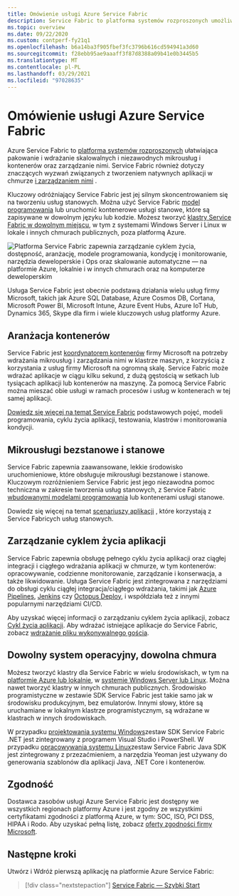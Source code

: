 ```yaml
---
title: Omówienie usługi Azure Service Fabric
description: Service Fabric to platforma systemów rozproszonych umożliwiająca tworzenie skalowalnych, niezawodnych i łatwych do zarządzania mikrousług.
ms.topic: overview
ms.date: 09/22/2020
ms.custom: contperf-fy21q1
ms.openlocfilehash: b6a14ba3f905fbef3fc3796b616cd594941a3d60
ms.sourcegitcommit: f28ebb95ae9aaaff3f87d8388a09b41e0b3445b5
ms.translationtype: MT
ms.contentlocale: pl-PL
ms.lasthandoff: 03/29/2021
ms.locfileid: "97028635"
---
```

# <a name="overview-of-azure-service-fabric"></a>Omówienie usługi Azure Service Fabric

Azure Service Fabric to [platforma systemów rozproszonych](#container-orchestration) ułatwiająca pakowanie i wdrażanie skalowalnych i niezawodnych mikrousług i kontenerów oraz zarządzanie nimi. Service Fabric również dotyczy znaczących wyzwań związanych z tworzeniem natywnych aplikacji w chmurze [i zarządzaniem nimi](#application-lifecycle-management) .

Kluczowy odróżniający Service Fabric jest jej silnym skoncentrowaniem się na tworzeniu usług stanowych. Można użyć Service Fabric [model programowania](#stateless-and-stateful-microservices) lub uruchomić kontenerowe usługi stanowe, które są zapisywane w dowolnym języku lub kodzie. Możesz tworzyć [klastry Service Fabric w dowolnym miejscu](#any-os-any-cloud), w tym z systemami Windows Server i Linux w lokale i innych chmurach publicznych, poza platformą Azure.

![Platforma Service Fabric zapewnia zarządzanie cyklem życia, dostępność, aranżację, modele programowania, kondycję i monitorowanie, narzędzia deweloperskie i Ops oraz skalowanie automatyczne — na platformie Azure, lokalnie i w innych chmurach oraz na komputerze deweloperskim][Image1]

Usługa Service Fabric jest obecnie podstawą działania wielu usług firmy Microsoft, takich jak Azure SQL Database, Azure Cosmos DB, Cortana, Microsoft Power BI, Microsoft Intune, Azure Event Hubs, Azure IoT Hub, Dynamics 365, Skype dla firm i wiele kluczowych usług platformy Azure.

## <a name="container-orchestration"></a>Aranżacja kontenerów

Service Fabric jest [koordynatorem kontenerów](service-fabric-cluster-resource-manager-introduction.md) firmy Microsoft na potrzeby wdrażania mikrousług i zarządzania nimi w klastrze maszyn, z korzyścią z korzystania z usług firmy Microsoft na ogromną skalę. Service Fabric może wdrażać aplikacje w ciągu kilku sekund, z dużą gęstością w setkach lub tysiącach aplikacji lub kontenerów na maszynę. Za pomocą Service Fabric można mieszać obie usługi w ramach procesów i usług w kontenerach w tej samej aplikacji.

[Dowiedz się więcej na temat Service Fabric](service-fabric-content-roadmap.md) podstawowych pojęć, modeli programowania, cyklu życia aplikacji, testowania, klastrów i monitorowania kondycji.

## <a name="stateless-and-stateful-microservices"></a>Mikrousługi bezstanowe i stanowe

Service Fabric zapewnia zaawansowane, lekkie środowisko uruchomieniowe, które obsługuje mikrousługi bezstanowe i stanowe. Kluczowym rozróżnieniem Service Fabric jest jego niezawodna pomoc techniczna w zakresie tworzenia usług stanowych, z Service Fabric [wbudowanymi modelami programowania](service-fabric-choose-framework.md) lub kontenerami usługi stanowe.

Dowiedz się więcej na temat [scenariuszy aplikacji](service-fabric-application-scenarios.md) , które korzystają z Service Fabricych usług stanowych.

## <a name="application-lifecycle-management"></a>Zarządzanie cyklem życia aplikacji

Service Fabric zapewnia obsługę pełnego cyklu życia aplikacji oraz ciągłej integracji i ciągłego wdrażania aplikacji w chmurze, w tym kontenerów: opracowywanie, codzienne monitorowanie, zarządzanie i konserwacja, a także likwidowanie. Usługa Service Fabric jest zintegrowana z narzędziami do obsługi cyklu ciągłej integracja/ciągłego wdrażania, takimi jak [Azure Pipelines](https://www.visualstudio.com/team-services/), [Jenkins](https://jenkins.io/index.html) czy [Octopus Deploy](https://octopus.com/), i współdziała też z innymi popularnymi narzędziami CI/CD.

Aby uzyskać więcej informacji o zarządzaniu cyklem życia aplikacji, zobacz [Cykl życia aplikacji](service-fabric-application-lifecycle.md). Aby wdrażać istniejące aplikacje do Service Fabric, zobacz [wdrażanie pliku wykonywalnego gościa](service-fabric-deploy-existing-app.md).

## <a name="any-os-any-cloud"></a>Dowolny system operacyjny, dowolna chmura

Możesz tworzyć klastry dla Service Fabric w wielu środowiskach, w tym na [platformie Azure lub lokalnie](service-fabric-deploy-anywhere.md), w [systemie Windows Server lub Linux](service-fabric-linux-windows-differences.md). Można nawet tworzyć klastry w innych chmurach publicznych. Środowisko programistyczne w zestawie SDK Service Fabric jest takie samo jak w środowisku produkcyjnym, bez emulatorów. Innymi słowy, które są uruchamiane w lokalnym klastrze programistycznym, są wdrażane w klastrach w innych środowiskach.

W przypadku [projektowania systemu Windows](service-fabric-get-started.md)zestaw SDK Service Fabric .NET jest zintegrowany z programem Visual Studio i PowerShell. W przypadku [opracowywania systemu Linux](service-fabric-get-started-linux.md)zestaw Service Fabric Java SDK jest zintegrowany z przezaćmieniem, a narzędzia Yeoman jest używany do generowania szablonów dla aplikacji Java, .NET Core i kontenerów.

## <a name="compliance"></a>Zgodność

Dostawca zasobów usługi Azure Service Fabric jest dostępny we wszystkich regionach platformy Azure i jest zgodny ze wszystkimi certyfikatami zgodności z platformą Azure, w tym: SOC, ISO, PCI DSS, HIPAA i Rodo. Aby uzyskać pełną listę, zobacz [oferty zgodności firmy Microsoft](https://www.microsoft.com/trustcenter/compliance/complianceofferings).

## <a name="next-steps"></a>Następne kroki

Utwórz i Wdróż pierwszą aplikację na platformie Azure Service Fabric:

> [!div class="nextstepaction"]
> [Service Fabric — Szybki Start][sf-quickstart]

[Image1]: media/service-fabric-overview/Service-Fabric-Overview.png
[sf-quickstart]: ./service-fabric-quickstart-dotnet.md
